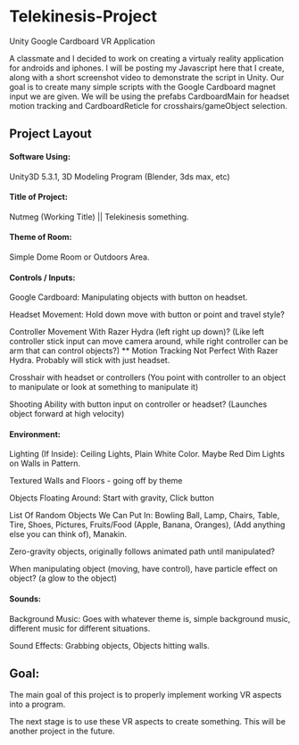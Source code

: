 # Telekinesis-Project
Unity Google Cardboard VR Application

A classmate and I decided to work on creating a virtualy reality application for androids and iphones. I will be posting my Javascript here that I create, along with a short screenshot video to demonstrate the script in Unity. Our goal is to create many simple scripts with the Google Cardboard magnet input we are given. We will be using the prefabs CardboardMain for headset motion tracking and CardboardReticle for crosshairs/gameObject selection.

## Project Layout


#### Software Using: 
Unity3D 5.3.1, 3D Modeling Program (Blender, 3ds max, etc)

#### Title of Project: 
Nutmeg (Working Title) ||
Telekinesis something.

#### Theme of Room:
Simple Dome Room or Outdoors Area.

#### Controls / Inputs:
	
Google Cardboard: Manipulating objects with button on headset.

Headset Movement: Hold down move with button or point and travel style?

Controller Movement With Razer Hydra (left right up down)? (Like left controller stick input can move camera around, while right controller can be arm that can control objects?)	** Motion Tracking Not Perfect With Razer Hydra. Probably will stick with just headset.

Crosshair with headset or controllers (You point with controller to an object to manipulate or look at something to manipulate it)

Shooting Ability with button input on controller or headset? (Launches object forward at high velocity)

#### Environment:

Lighting (If Inside): Ceiling Lights, Plain White Color. Maybe Red Dim Lights on Walls in Pattern.

Textured Walls and Floors - going off by theme

Objects Floating Around: Start with gravity, Click button 

List Of Random Objects We Can Put In: 
	Bowling Ball,
	Lamp,
	Chairs,
	Table,
	Tire,
	Shoes,
	Pictures,
	Fruits/Food (Apple, Banana, Oranges),
	(Add anything else you can think of),
	Manakin.

Zero-gravity objects, originally follows animated path until manipulated?

When manipulating object (moving, have control), have particle effect on object? (a glow to the object)
    
    
#### Sounds:

Background Music: Goes with whatever theme is, simple background music, different music for different situations.

Sound Effects: Grabbing objects, Objects hitting walls.

## Goal:

The main goal of this project is to properly implement working VR aspects into a program.

The next stage is to use these VR aspects to create something. This will be another project in the future. 
